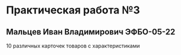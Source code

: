 #  Практическая работа №3
##  Мальцев Иван Владимирович ЭФБО-05-22
10 различных карточек товаров с характеристиками



